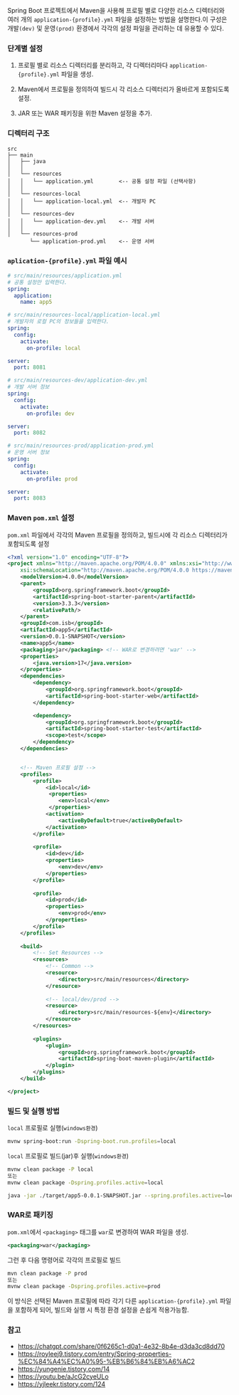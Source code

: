 Spring Boot 프로젝트에서 Maven을 사용해 프로필 별로 다양한 리소스 디렉터리와 여러 개의 `application-{profile}.yml` 파일을 설정하는 방법을 설명한다.이 구성은 개발`(dev)` 및 운영`(prod)` 환경에서 각각의 설정 파일을 관리하는 데 유용할 수 있다.

### 단계별 설정

1. 프로필 별로 리소스 디렉터리를 분리하고, 각 디렉터리마다 `application-{profile}.yml` 파일을 생성.
   
2. Maven에서 프로필을 정의하여 빌드시 각 리소스 디렉터리가 올바르게 포함되도록 설정.

3. JAR 또는 WAR 패키징을 위한 Maven 설정을 추가.


### 디렉터리 구조
```
src
├── main
│   ├── java
│   │ 
│   └── resources
│   │   └── application.yml        <-- 공통 설정 파일 (선택사항)
│   │ 
│   └── resources-local
│   │   └── application-local.yml  <-- 개발자 PC
│   │ 
│   └── resources-dev
│   │   └── application-dev.yml    <-- 개발 서버
│   │ 
│   └── resources-prod
       └── application-prod.yml    <-- 운영 서버
```       

### `aplication-{profile}.yml` 파일 예시


```yml
# src/main/resources/application.yml   
# 공통 설정만 입력한다.
spring:
  application:
    name: app5
```


```yml
# src/main/resources-local/application-local.yml 
# 개발자의 로컬 PC의 정보들을 입력한다.
spring:
  config:
    activate:
      on-profile: local

server:
  port: 8081
```

```yml
# src/main/resources-dev/application-dev.yml 
# 개발 서버 정보
spring:
  config:
    activate:
      on-profile: dev

server:
  port: 8082
```

```yml
# src/main/resources-prod/application-prod.yml 
# 운영 서버 정보
spring:
  config:
    activate:
      on-profile: prod

server:
  port: 8083  
```

### Maven `pom.xml` 설정
`pom.xml` 파일에서 각각의 Maven 프로필을 정의하고, 빌드시에 각 리소스 디렉터리가 포함되도록 설정

```xml
<?xml version="1.0" encoding="UTF-8"?>
<project xmlns="http://maven.apache.org/POM/4.0.0" xmlns:xsi="http://www.w3.org/2001/XMLSchema-instance"
	xsi:schemaLocation="http://maven.apache.org/POM/4.0.0 https://maven.apache.org/xsd/maven-4.0.0.xsd">
	<modelVersion>4.0.0</modelVersion>
	<parent>
		<groupId>org.springframework.boot</groupId>
		<artifactId>spring-boot-starter-parent</artifactId>
		<version>3.3.3</version>
		<relativePath/>
	</parent>
	<groupId>com.isb</groupId>
	<artifactId>app5</artifactId>
	<version>0.0.1-SNAPSHOT</version>
    <name>app5</name>
    <packaging>jar</packaging> <!-- WAR로 변경하려면 'war' -->
	<properties>
		<java.version>17</java.version>
	</properties>
	<dependencies>
		<dependency>
			<groupId>org.springframework.boot</groupId>
			<artifactId>spring-boot-starter-web</artifactId>
		</dependency>

		<dependency>
			<groupId>org.springframework.boot</groupId>
			<artifactId>spring-boot-starter-test</artifactId>
			<scope>test</scope>
		</dependency>
	</dependencies>


	<!-- Maven 프로필 설정 -->
	<profiles>
		<profile>
			<id>local</id>
			 <properties>
			 	<env>local</env>
			 </properties>
			<activation>
				<activeByDefault>true</activeByDefault>
			</activation>
		</profile>
		
	    <profile>
	        <id>dev</id>
	        <properties>
	            <env>dev</env>
	        </properties>	        
	    </profile>
	    
	    <profile>
	        <id>prod</id>
	        <properties>
	            <env>prod</env>
	        </properties>
	    </profile>	    
	</profiles>
	
	<build>
		<!-- Set Resources -->
		<resources>
			<!-- Common -->
			<resource>
				<directory>src/main/resources</directory>
			</resource>
			
			<!-- local/dev/prod -->
			<resource>
            	<directory>src/main/resources-${env}</directory>
        	</resource>
		</resources>
		
		<plugins>
			<plugin>
				<groupId>org.springframework.boot</groupId>
				<artifactId>spring-boot-maven-plugin</artifactId>
			</plugin>
		</plugins>
	</build>

</project>

```

### 빌드 및 실행 방법

`local` 프로필로 실행(`windows환경`)
```bash
mvnw spring-boot:run -Dspring-boot.run.profiles=local
```

`local` 프로필로 빌드(jar)후 실행(`windows환경`)
```bash
mvnw clean package -P local
또는
mvnw clean package -Dspring.profiles.active=local

java -jar ./target/app5-0.0.1-SNAPSHOT.jar --spring.profiles.active=local
```

### WAR로 패키징
`pom.xml`에서 `<packaging>` 태그를 `war`로 변경하여 WAR 파일을 생성.
```xml
<packaging>war</packaging>
```

그런 후 다음 명령어로 각각의 프로필로 빌드

```bash
mvn clean package -P prod
또는
mvnw clean package -Dspring.profiles.active=prod
```
이 방식은 선택된 Maven 프로필에 따라 각기 다른 `application-{profile}.yml` 파일을 포함하게 되어, 빌드와 실행 시 특정 환경 설정을 손쉽게 적용가능함.


### 참고
* https://chatgpt.com/share/0f6265c1-d0a1-4e32-8b4e-d3da3cd8dd70
* https://royleej9.tistory.com/entry/Spring-properties-%EC%84%A4%EC%A0%95-%EB%B6%84%EB%A6%AC2  
* https://yungenie.tistory.com/14
* https://youtu.be/aJcG2cyeULo
* https://yjleekr.tistory.com/124
